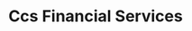 ---
title: Ccs Financial Services
slug: ccs-financial-services
updated-on: '2024-05-30T13:44:31.749Z'
created-on: '2024-05-30T13:41:46.671Z'
published-on: '2024-05-30T13:54:32.469Z'
f_city-state-2:
- cms/city/sanford-fl.md
- cms/city/ocala-fl.md
- cms/city/kissimmee-fl.md
- cms/city/sunrise-fl.md
- cms/city/winter-park-fl.md
f_locations:
- cms/payday-loan/ccs-financial-services-9536.md
- cms/payday-loan/ccs-financial-services-9537.md
- cms/payday-loan/ccs-financial-services-9538.md
- cms/payday-loan/ccs-financial-services-9539.md
- cms/payday-loan/ccs-financial-services-9540.md
- cms/payday-loan/ccs-financial-services-9541.md
f_states:
- cms/state/florida.md
layout: '[company].html'
tags: company
---